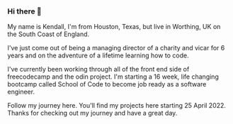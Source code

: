 ### Hi there 👋

My name is Kendall, I'm from Houston, Texas, but live in Worthing, UK on the South Coast of England.

I've just come out of being a managing director of a charity and vicar for 6 years and on the adventure of a lifetime learning how to code. 

I've currently been working through all of the front end side of freecodecamp and the odin project. I'm starting a 16 week, life changing bootcamp called School of Code to become job ready as a software engineer. 

Follow my journey here. You'll find my projects here starting 25 April 2022. Thanks for checking out my journey and have a great day. 

<!--
**kendallgmason/kendallgmason** is a ✨ _special_ ✨ repository because its `README.md` (this file) appears on your GitHub profile.

Here are some ideas to get you started:

- 🔭 I’m currently working on ...
- 🌱 I’m currently learning ...
- 👯 I’m looking to collaborate on ...
- 🤔 I’m looking for help with ...
- 💬 Ask me about ...
- 📫 How to reach me: ...
- 😄 Pronouns: ...
- ⚡ Fun fact: ...
-->
